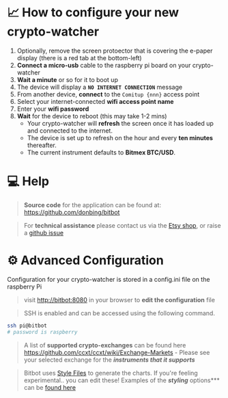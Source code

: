 # 📈 How to configure your new crypto-watcher
1. Optionally, remove the screen protoector that is covering the e-paper display (there is a red tab at the bottom-left)
2. **Connect a micro-usb** cable to the raspberry pi board on your crypto-watcher
3. **Wait a minute** or so for it to boot up
4. The device will display a **`NO INTERNET CONNECTION`** message
5. From another device, **connect** to the `Comitup {nnn}` access point 
6. Select your internet-connected **wifi access point name**
7. Enter your **wifi password**
8. **Wait** for the device to reboot (this may take 1-2 mins)
    * Your crypto-watcher will **refresh** the screen once it has loaded up and connected to the internet.
    * The device is set up to refresh on the hour and every **ten minutes** thereafter. 
    * The current instrument defaults to **Bitmex BTC/USD**.
 
# 💻 Help
> **Source code** for the application can be found at: https://github.com/donbing/bitbot  

> For **technical assistance** please contact us via the [Etsy shop](https://www.etsy.com/uk/shop/TurtlefishDesigns), or raise a [github issue](https://github.com/donbing/bitbot/issues)

# ⚙️ Advanced Configuration
Configuration for your crypto-watcher is stored in a config.ini file on the raspberry Pi  

> visit [http://bitbot:8080](http://bitbot:8080) in your browser to **edit the configuration** file  

> SSH is enabled and can be accessed using the following command.
```sh 
ssh pi@bitbot
# password is raspberry
```
> A list of **supported crypto-exchanges** can be found here https://github.com/ccxt/ccxt/wiki/Exchange-Markets - Please see your selected exchange for the ***instruments that it supports***

> Bitbot uses [Style Files](../config/base.mplstyle) to generate the charts. If you're feeling experimental.. you can edit these! Examples of the ***styling*** options*** can be [found here](https://matplotlib.org/stable/tutorials/introductory/customizing.html#the-default-matplotlibrc-file)
